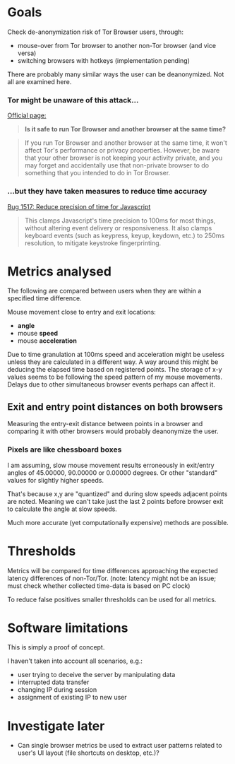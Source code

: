 # Goals
Check de-anonymization risk of Tor Browser users, through:

- mouse-over from Tor browser to another non-Tor browser (and vice versa)
- switching browsers with hotkeys (implementation pending)


There are probably many similar ways the user 
can be deanonymized. Not all are examined here.

### Tor might be unaware of this attack...
 
[Official page:](https://support.torproject.org/tbb/tbb-17/)

> **Is it safe to run Tor Browser and another browser 
> at the same time?**

> If you run Tor Browser and another browser at the same time, 
> it won't affect Tor's performance or privacy properties. 
> However, be aware that your other browser is not keeping 
> your activity private, and you may forget 
> and accidentally use that non-private browser to do something 
> that you intended to do in Tor Browser.

### ...but they have taken measures to reduce time accuracy

[Bug 1517: Reduce precision of time for Javascript](https://gitweb.torproject.org/user/mikeperry/tor-browser.git/commit/?h=bug1517)
> This clamps Javascript's time precision to 100ms for most things, without
altering event delivery or responsiveness. It also clamps keyboard events
(such as keypress, keyup, keydown, etc.) to 250ms resolution, to mitigate
keystroke fingerprinting.


# Metrics analysed
The following are compared between users 
when they are within a specified time difference. 

Mouse movement close to entry and exit locations: 

- **angle**
- mouse **speed**
- mouse **acceleration**

Due to time granulation at 100ms speed and acceleration might be
useless unless they are calculated in a different way.
A way around this might be deducing the elapsed time based on 
registered points. The storage of x-y values seems to be following 
the speed pattern of my mouse movements. Delays due to other simultaneous 
browser events perhaps can affect it.

## Exit and entry point distances on both browsers

Measuring the entry-exit distance between points in a browser 
and comparing it with other browsers would probably deanonymize 
the user.


### Pixels are like chessboard boxes

I am assuming, slow mouse movement 
results erroneously in exit/entry angles 
of 45.00000, 90.00000 or 0.00000 degrees. 
Or other "standard" values for slightly higher speeds.

That's because x,y are "quantized" and during 
slow speeds adjacent points are noted. 
Meaning we can't take just the last 2 points 
before browser exit to calculate the angle at 
slow speeds.

Much more accurate (yet computationally 
expensive) methods are possible. 

# Thresholds
Metrics will be compared for time differences approaching 
the expected latency differences of non-Tor/Tor. 
(note: latency might not be an issue; 
must check whether collected time-data is based on PC clock)

To reduce false positives smaller thresholds 
can be used for all metrics.

# Software limitations 

This is simply a proof of concept.   

I haven't taken into account all scenarios, e.g.: 
- user trying to deceive the server by manipulating data
- interrupted data transfer
- changing IP during session
- assignment of existing IP to new user


# Investigate later
- Can single browser metrics be used to extract user patterns 
related to user's UI layout (file shortcuts on desktop, etc.)?